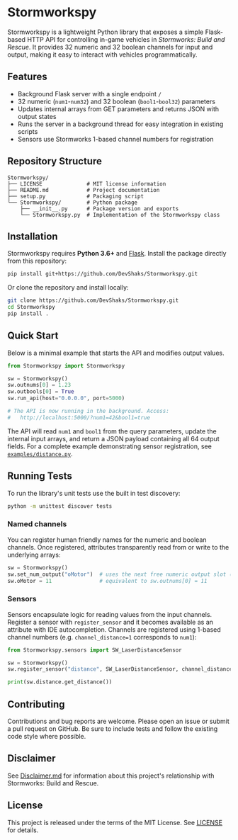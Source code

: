 # Stormworkspy

Stormworkspy is a lightweight Python library that exposes a simple Flask-based HTTP API for controlling in-game vehicles in *Stormworks: Build and Rescue*. It provides 32 numeric and 32 boolean channels for input and output, making it easy to interact with vehicles programmatically.

## Features

- Background Flask server with a single endpoint `/`
- 32 numeric (`num1`-`num32`) and 32 boolean (`bool1`-`bool32`) parameters
- Updates internal arrays from GET parameters and returns JSON with output states
- Runs the server in a background thread for easy integration in existing scripts
- Sensors use Stormworks 1-based channel numbers for registration

## Repository Structure

```
Stormworkspy/
├── LICENSE              # MIT license information
├── README.md            # Project documentation
├── setup.py             # Packaging script
└── Stormworkspy/        # Python package
    ├── __init__.py      # Package version and exports
    └── Stormworkspy.py  # Implementation of the Stormworkspy class
```

## Installation

Stormworkspy requires **Python 3.6+** and [Flask](https://pypi.org/project/Flask/). Install the package directly from this repository:

```bash
pip install git+https://github.com/DevShaks/Stormworkspy.git
```

Or clone the repository and install locally:

```bash
git clone https://github.com/DevShaks/Stormworkspy.git
cd Stormworkspy
pip install .
```

## Quick Start

Below is a minimal example that starts the API and modifies output values.

```python
from Stormworkspy import Stormworkspy

sw = Stormworkspy()
sw.outnums[0] = 1.23
sw.outbools[0] = True
sw.run_api(host="0.0.0.0", port=5000)

# The API is now running in the background. Access:
#   http://localhost:5000/?num1=42&bool1=true
```

The API will read `num1` and `bool1` from the query parameters, update the internal input arrays, and return a JSON payload containing all 64 output fields.
For a complete example demonstrating sensor registration, see [`examples/distance.py`](examples/distance.py).

## Running Tests

To run the library's unit tests use the built in test discovery:

```bash
python -m unittest discover tests
```

### Named channels

You can register human friendly names for the numeric and boolean channels. Once
registered, attributes transparently read from or write to the underlying
arrays:

```python
sw = Stormworkspy()
sw.set_num_output("oMotor")  # uses the next free numeric output slot (index 0)
sw.oMotor = 11               # equivalent to sw.outnums[0] = 11
```


### Sensors


Sensors encapsulate logic for reading values from the input channels. Register a
sensor with `register_sensor` and it becomes available as an attribute with IDE
autocompletion. Channels are registered using 1-based channel numbers (e.g.
`channel_distance=1` corresponds to `num1`):

```python
from Stormworkspy.sensors import SW_LaserDistanceSensor

sw = Stormworkspy()
sw.register_sensor("distance", SW_LaserDistanceSensor, channel_distance=2)

print(sw.distance.get_distance())
```
## Contributing

Contributions and bug reports are welcome. Please open an issue or submit a pull request on GitHub. Be sure to include tests and follow the existing code style where possible.

## Disclaimer

See [Disclaimer.md](Disclaimer.md) for information about this project's relationship with Stormworks: Build and Rescue.

## License

This project is released under the terms of the MIT License. See [LICENSE](LICENSE) for details.
